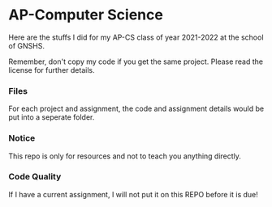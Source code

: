 # AP-Computer Science

Here are the stuffs I did for my AP-CS class of year 2021-2022 at the school of GNSHS.

Remember, don't copy my code if you get the same project. Please read the license for further details.

### Files
For each project and assignment, the code and assignment details would be put into a seperate folder.

### Notice

This repo is only for resources and not to teach you anything directly.

### Code Quality

If I have a current assignment, I will not put it on this REPO before it is due!
